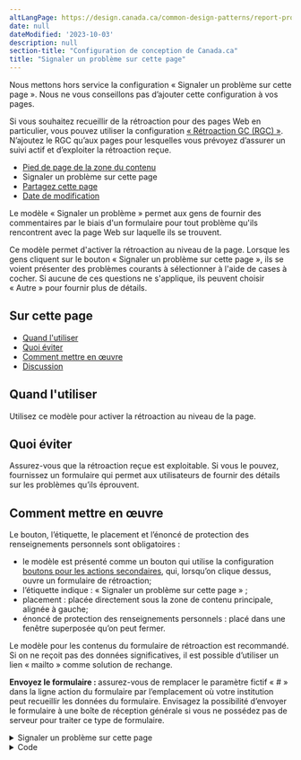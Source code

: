 ```yaml
---
altLangPage: https://design.canada.ca/common-design-patterns/report-problem.html
date: null
dateModified: '2023-10-03'
description: null
section-title: "Configuration de conception de Canada.ca"
title: "Signaler un problème sur cette page"
---
```


 <section class="alert alert-warning">
  <p>Nous mettons hors service la configuration «&nbsp;Signaler un problème sur cette page&nbsp;». Nous ne vous conseillons pas d’ajouter cette configuration à vos pages.</p>
<p>Si vous souhaitez recueillir de la rétroaction pour des pages Web en particulier, vous pouvez utiliser la configuration <a href="https://conception.canada.ca/configurations-conception-communes/outil-retroaction.html">«&nbsp;Rétroaction GC (RGC)&nbsp;»</a>. N’ajoutez le RGC qu’aux pages pour lesquelles vous prévoyez d’assurer un suivi actif et d’exploiter la rétroaction reçue.</p>
</section>



<div class="gc-stp-stp">
 <div class="row">
  <ul class="toc lst-spcd col-md-12">
   <li class="col-md-4 col-sm-6">
    <a class="list-group-item" href="pied-page-contenu.html">
     Pied de page de la zone du contenu
    </a>
   </li>
   <li class="col-md-4 col-sm-6">
    <a class="list-group-item active">
     Signaler un problème sur cette page
    </a>
   </li>
   <li class="col-md-4 col-sm-6">
    <a class="list-group-item" href="partagez-page.html">
     Partagez cette page
    </a>
   </li>
   <li class="col-md-4 col-sm-6">
    <a class="list-group-item" href="date-modification.html">
     Date de modification
    </a>
   </li>
  </ul>
 </div>
</div>

<section>
 <p>
  Le modèle « Signaler un problème » permet aux gens de fournir des commentaires par le biais d'un
				formulaire pour tout problème qu'ils rencontrent avec la page Web sur laquelle ils se trouvent.
 </p>
 <p>
  Ce modèle permet d'activer la rétroaction au niveau de la page. Lorsque les gens cliquent sur le bouton
				« Signaler un problème sur cette page », ils se voient présenter des problèmes courants à sélectionner
				à l'aide de cases à cocher. Si aucune de ces questions ne s'applique, ils peuvent choisir « Autre »
				pour fournir plus de détails.
 </p>
</section>

<section>
 <h2>
  Sur cette page
 </h2>
 <ul>
  <li>
   <a href="#quand">
    Quand l'utiliser
   </a>
  </li>
  <li>
   <a href="#eviter">
    Quoi éviter
   </a>
  </li>
  <li>
   <a href="#comment">
    Comment mettre en œuvre
   </a>
  </li>
  <li>
   <a href="#discussion">
    Discussion
   </a>
  </li>
 </ul>
</section>

<section>
 <h2 id="quand">
  Quand l'utiliser
 </h2>
 <p>
  Utilisez ce modèle pour activer la rétroaction au niveau de la page.
 </p>
</section>

<section>
 <h2 id="eviter">
  Quoi éviter
 </h2>
 <p>
  Assurez-vous que la rétroaction reçue est exploitable. Si vous le pouvez, fournissez un formulaire qui permet
				aux utilisateurs de fournir des détails sur les problèmes qu’ils éprouvent.
 </p>
</section>

<section>
 <h2 id="comment">
  Comment mettre en œuvre
 </h2>
 <p>
  Le bouton, l’étiquette, le placement et l’énoncé de protection des renseignements personnels sont obligatoires&nbsp;:
 </p>
 <ul>
  <li>
   le modèle est présenté comme un bouton qui utilise la configuration
   <a href="./boutons.html">
    boutons pour
						les actions secondaires</a>, qui, lorsqu’on clique dessus, ouvre un formulaire de rétroaction;
  </li>
  <li>
   l’étiquette indique : « Signaler un problème sur cette page »&nbsp;;
  </li>
  <li>
   placement : placée directement sous la zone de contenu principale, alignée à gauche;
  </li>
  <li>
   énoncé de protection des renseignements personnels : placé dans une fenêtre superposée qu’on peut fermer.
  </li>
 </ul>
 <p>
  Le modèle pour les contenus du formulaire de rétroaction est recommandé. Si on ne reçoit pas des données
				significatives, il est possible d’utiliser un lien « mailto » comme solution de rechange.
 </p>
 <p>
  <b>
   Envoyez le formulaire :
  </b>
  assurez-vous de remplacer le paramètre fictif « # » dans la ligne
				action du formulaire par l’emplacement où votre institution peut recueillir les données du formulaire. Envisagez
				la possibilité d’envoyer le formulaire à une boîte de réception générale si vous ne possédez pas de serveur pour
				traiter ce type de formulaire.
 </p>
 <div class="pattern-demo mrgn-bttm-md">
  <div class="row">
   <div class="col-sm-6 col-md-5 col-lg-4">
    <details class="brdr-0" closed="">
     <summary class="btn btn-default text-center">
      Signaler un problème sur cette page
     </summary>
     <div class="well row">
      <div class="gc-rprt-prblm">
       <div class="gc-rprt-prblm-tggl">
        <form action="#" id="gc-rprt-prblm-form" method="post">
         <fieldset>
          <legend>
           <span class="field-name">
            Veuillez cocher toutes les réponses qui s'appliquent :
           </span>
          </legend>
          <div class="checkbox">
           <label for="problem1">
            <input data-reveal="#broken" id="problem1" name="problem" type="checkbox" value="Quelque chose ne fonctionne pas"/>
            Quelque chose ne fonctionne
														pas
           </label>
          </div>
          <div class="form-group hide" id="broken">
           <label for="problem1-detail">
            Fournissez plus de détails (facultatif) :
           </label>
           <input class="form-control full-width" id="problem1-detail" type="text"/>
          </div>
          <div class="checkbox">
           <label for="problem2">
            <input data-reveal="#spelling" id="problem2" name="problem" type="checkbox" value="Il y a une erreur d'orthographe ou de grammaire"/>
            Il y a une erreur
														d'orthographe ou de grammaire
           </label>
          </div>
          <div class="form-group hide" id="spelling">
           <label for="problem2-detail">
            Fournissez plus de détails (facultatif) :
           </label>
           <input class="form-control full-width" id="problem2-detail" type="text"/>
          </div>
          <div class="checkbox">
           <label for="problem3">
            <input data-reveal="#wrong" id="problem3" name="problem" type="checkbox" value="L'information est erronée"/>
            L'information est erronée
           </label>
          </div>
          <div class="form-group hide" id="wrong">
           <label for="problem3-detail">
            Fournissez plus de détails (facultatif) :
           </label>
           <input class="form-control full-width" id="problem3-detail" type="text"/>
          </div>
          <div class="checkbox">
           <label for="problem4">
            <input data-reveal="#outdated" id="problem4" name="problem" type="checkbox" value="L'information n'est plus à jour"/>
            L'information n'est plus à
														jour
           </label>
          </div>
          <div class="form-group hide" id="outdated">
           <label for="problem4-detail">
            Fournissez plus de détails (facultatif) :
           </label>
           <input class="form-control full-width" id="problem4-detail" type="text"/>
          </div>
          <div class="checkbox">
           <label for="problem5">
            <input data-reveal="#find" id="problem5" name="problem" type="checkbox" value="Je ne trouve pas ce que je cherche"/>
            Je ne trouve pas ce que je
														cherche
           </label>
          </div>
          <div class="form-group hide" id="find">
           <label for="problem5-detail">
            Fournissez plus de détails (facultatif) :
           </label>
           <input class="form-control full-width" id="problem5-detail" type="text"/>
          </div>
          <div class="checkbox">
           <label for="problem6">
            <input data-reveal="#confusing" id="problem6" name="problem" type="checkbox" value="Autre"/>
            Autre
           </label>
          </div>
          <div class="form-group hide" id="confusing">
           <label for="problem6-detail">
            Fournissez plus de détails (facultatif) :
           </label>
           <input class="form-control full-width" id="problem6-detail" type="text"/>
          </div>
         </fieldset>
         <p>
          <a class="wb-lbx" href="#privacy-statement">
           Déclaration de confidentialité
          </a>
         </p>
         <section class="mfp-hide modal-dialog modal-content overlay-def" id="privacy-statement">
          <header class="modal-header">
           <h2 class="modal-title">
            Déclaration de confidentialité
           </h2>
          </header>
          <div class="modal-body">
           <p>
            Lorem ipsum dolor sit amet, consectetur adipiscing elit, sed do eiusmod tempor incididunt
														ut labore et dolore magna aliqua. Turp is egestas maecenas pharetra convallis posuere morbi
														leo urna.
           </p>
          </div>
         </section>
         <button class="btn btn-primary wb-toggle" data-toggle='{"stateOff": "hide", "stateOn": "show", "selector": ".gc-rprt-prblm-tggl"}' type="submit">
          Envoyer
         </button>
        </form>
       </div>
       <div class="gc-rprt-prblm-thnk gc-rprt-prblm-tggl hide">
        <h3>
         Merci de votre aide!
        </h3>
        <p>
         Vous ne recevrez pas de réponse. Pour toute question,
         <a href="https://www.canada.ca/fr/contact.html">
          communiquez avec nous
         </a>
         .
        </p>
       </div>
      </div>
     </div>
    </details>
   </div>
  </div>
 </div>
 <details>
  <summary>
   Code
  </summary>
  <pre class="prettyprint"><code>&lt;div class="row"&gt;
  &lt;div class="col-sm-6 col-md-5 col-lg-4"&gt;
   &lt;details class="brdr-0" closed&gt;
    &lt;summary class="btn btn-default text-center"&gt;Signaler un problème sur cette page&lt;/summary&gt;
    &lt;div class="well row"&gt;
     &lt;div class="gc-rprt-prblm"&gt;
      &lt;div class="gc-rprt-prblm-tggl"&gt;
       &lt;form id="gc-rprt-prblm-form" action="#" method="post"&gt;
        &lt;fieldset&gt;
         &lt;legend&gt;&lt;span class="field-name"&gt;Veuillez cocher toutes les réponses qui s'appliquent : &lt;/span&gt;&lt;/legend&gt;
         &lt;div class="checkbox"&gt;
          &lt;label for="problem1"&gt;&lt;input type="checkbox" data-reveal="#broken" name="problem" value="Quelque chose ne fonctionne pas" id="problem1"&gt;Quelque chose ne fonctionne pas&lt;/label&gt;
         &lt;/div&gt;
         &lt;div class="form-group hide" id="broken"&gt;
          &lt;label for="problem1-detail"&gt;Fournissez plus de détails (facultatif) :&lt;/label&gt;
          &lt;input type="text" class="form-control full-width" id="problem1-detail"&gt;
         &lt;/div&gt;
         &lt;div class="checkbox"&gt;
          &lt;label for="problem2"&gt;&lt;input type="checkbox" data-reveal="#spelling" name="problem" value="Il y a une erreur d'orthographe ou de grammaire" id="problem2"&gt;Il y a une erreur d'orthographe ou de grammaire&lt;/label&gt;
         &lt;/div&gt;
         &lt;div class="form-group hide" id="spelling"&gt;
          &lt;label for="problem2-detail"&gt;Fournissez plus de détails (facultatif) :&lt;/label&gt;
          &lt;input type="text" class="form-control full-width" id="problem2-detail"&gt;
         &lt;/div&gt;
         &lt;div class="checkbox"&gt;
          &lt;label for="problem3"&gt;&lt;input type="checkbox" data-reveal="#wrong" name="problem" value="L'information est erronée" id="problem3"&gt;L'information est erronée&lt;/label&gt;
         &lt;/div&gt;
         &lt;div class="form-group hide" id="wrong"&gt;
          &lt;label for="problem3-detail"&gt;Fournissez plus de détails (facultatif) :&lt;/label&gt;
          &lt;input type="text" class="form-control full-width" id="problem3-detail"&gt;
         &lt;/div&gt;
         &lt;div class="checkbox"&gt;
          &lt;label for="problem4"&gt;&lt;input type="checkbox" data-reveal="#outdated" name="problem" value="L'information n'est plus à jour" id="problem4"&gt;L'information n'est plus à jour&lt;/label&gt;
         &lt;/div&gt;
         &lt;div class="form-group hide" id="outdated"&gt;
          &lt;label for="problem4-detail"&gt;Fournissez plus de détails (facultatif) :&lt;/label&gt;
          &lt;input type="text" class="form-control full-width" id="problem4-detail"&gt;
         &lt;/div&gt;
         &lt;div class="checkbox"&gt;
          &lt;label for="problem5"&gt;&lt;input type="checkbox" data-reveal="#find" name="problem" value="Je ne trouve pas ce que je cherche" id="problem5"&gt;Je ne trouve pas ce que je cherche&lt;/label&gt;
         &lt;/div&gt;
         &lt;div class="form-group hide" id="find"&gt;
          &lt;label for="problem5-detail"&gt;Fournissez plus de détails (facultatif) :&lt;/label&gt;
          &lt;input type="text" class="form-control full-width" id="problem5-detail"&gt;
         &lt;/div&gt;
         &lt;div class="checkbox"&gt;
          &lt;label for="problem6"&gt;&lt;input type="checkbox" data-reveal="#confusing" name="problem" value="Autre" id="problem6"&gt;Autre&lt;/label&gt;
         &lt;/div&gt;
         &lt;div class="form-group hide" id="confusing"&gt;
          &lt;label for="problem6-detail"&gt;Fournissez plus de détails (facultatif) :&lt;/label&gt;
          &lt;input type="text" class="form-control full-width" id="problem6-detail"&gt;
         &lt;/div&gt;
        &lt;/fieldset&gt;
        &lt;p&gt;&lt;a class="wb-lbx" href="#privacy-statement"&gt;Déclaration de confidentialité&lt;/a&gt;&lt;/p&gt;
        &lt;section class="mfp-hide modal-dialog modal-content overlay-def" id="privacy-statement"&gt;
         &lt;header class="modal-header"&gt;
          &lt;h2 class="modal-title"&gt;Déclaration de confidentialité&lt;/h2&gt;
         &lt;/header&gt;
         &lt;div class="modal-body"&gt;
          &lt;p&gt;Lorem ipsum dolor sit amet, consectetur adipiscing elit, sed do eiusmod tempor incididunt ut labore et dolore magna aliqua. Turp is egestas maecenas pharetra convallis posuere morbi leo urna.&lt;/p&gt;
         &lt;/div&gt;
        &lt;/section&gt;
        &lt;button type="submit" class="btn btn-primary wb-toggle" data-toggle="{&amp;quot;stateOff&amp;quot;: &amp;quot;hide&amp;quot;, &amp;quot;stateOn&amp;quot;: &amp;quot;show&amp;quot;, &amp;quot;selector&amp;quot;: &amp;quot;.gc-rprt-prblm-tggl&amp;quot;}"&gt;Envoyer&lt;/button&gt;
       &lt;/form&gt;
      &lt;/div&gt;
      &lt;div class="gc-rprt-prblm-thnk gc-rprt-prblm-tggl hide"&gt;
       &lt;h3&gt;Merci de votre aide!&lt;/h3&gt;
       &lt;p&gt;Vous ne recevrez pas de réponse. Pour toute question, &lt;a href="https://www.canada.ca/fr/contact.html"&gt;communiquez avec nous&lt;/a&gt;.&lt;/p&gt;
      &lt;/div&gt;
     &lt;/div&gt;
    &lt;/div&gt;
   &lt;/details&gt;
  &lt;/div&gt;
 &lt;/div&gt;</code></pre>
 </details>
</section>





